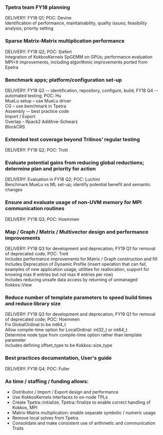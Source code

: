 ### Tpetra team FY18 planning
DELIVERY:  FY18 Q1; POC: Devine  
Identification of performance, maintainability, quality issues; feasibility analysis; priority setting
### Sparse Matrix-Matrix multiplication performance 
DELIVERY:  FY18 Q2; POC: Siefert  
Integration of KokkosKernels SpGEMM on GPUs; performance evaluation
MPI+X improvements, including algorithmic improvements ported from Epetra 
### Benchmark apps; platform/configuration set-up
DELIVERY:  FY18 Q2 -- identification, repository, configure, build; FY18 Q4 -- automated testing; POC: Hu  
MueLu setup – use MueLu driver  
CG – use benchmark in Tpetra   
Assembly -- best practice code  
Import / Export  
Overlap – Ifpack2 Additive-Schwarz  
BlockCRS  
### Extended test coverage beyond Trilinos’ regular testing
DELIVERY: FY18 Q2;  POC:  Trott  
### Evaluate potential gains from reducing global reductions; determine plan and priority for action
DELIVERY:  Evaluation in FY18 Q2; POC: Luchini  
Benchmark MueLu vs ML set-up; identify potential benefit and semantic changes
### Ensure and evaluate usage of non-UVM memory for MPI communication routines
DELIVERY:  FY18 Q3; POC:  Hoemmen  
### Map / Graph / Matrix / Multivector design and performance improvements
DELIVERY:  FY18 Q3 for development and deprecation; FY19 Q1 for removal of deprecated code; POC: Trott  
Includes performance improvements for Matrix / Graph construction and fill  
Includes Deprecation of Dynamic Profile (insert operation that can fail, examples of new application usage, utilities for reallocation, support for knowing max # entries but not max # entries per row)  
Includes reducing unsafe data access by returning of unmanaged Kokkos::View  
### Reduce number of template parameters to speed build times and reduce library size
DELIVERY:  FY18 Q3 for development and deprecation; FY19 Q1 for removal of deprecated code; POC: Hoemmen  
Fix GlobalOrdinal to be int64_t  
Allow compile-time option for LocalOrdinal:  int32_t or int64_t  
Determine node type from compile-time option rather than template parameter  
Includes defining offset_type to be Kokkos::size_type  
### Best practices documentation, User's guide
DELIVERY:  FY18 Q4; POC:  Fuller  
### As time / staffing / funding allows:  
* Distributor / Import / Export design and performance  
* Use KokkosKernels interfaces to on-node TPLs 
* Create Tpetra::initialize, Tpetra::finalize to enable correct handling of Kokkos, MPI 
* Matrix-Matrix multiplication:  enable separate symbolic / numeric usage
* Remove local solves from Tpetra 
* Consolidate and make consistent use of arithmetic and communication Traits

